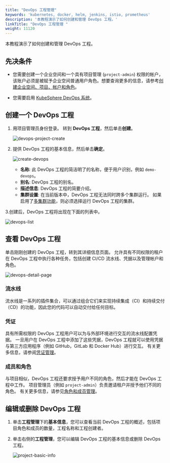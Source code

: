 ```yaml
---
title: "DevOps 工程管理"
keywords: 'kubernetes, docker, helm, jenkins, istio, prometheus'
description: '本教程演示了如何创建和管理 DevOps 工程。'
linkTitle: "DevOps 工程管理 "
weight: 11120
---
```


本教程演示了如何创建和管理 DevOps 工程。

## 先决条件

- 您需要创建一个企业空间和一个具有项目管理 (`project-admin`) 权限的帐户，该账户必须是被赋予企业空间普通用户角色。想要查询更多的信息，请参考[创建企业空间、项目、帐户和角色](../../../quick-start/create-workspace-and-project/)。

- 您需要启用 [KubeSphere DevOps 系统](../../../pluggable-components/devops/)。 

## 创建一个 DevOps 工程

1. 用项目管理员身份登录。 转到 **DevOps 工程**，然后单击**创建**。

   ![devops-project-create](/images/docs/devops-user-guide-zh/using-devops-zh/devops-project-management-zh/devops-project-create.png)

2. 提供 DevOps 工程的基本信息，然后单击**确定**。

   ![create-devops](/images/docs/devops-user-guide-zh/using-devops-zh/devops-project-management-zh/create-devops.png)

   - **名称**: 此 DevOps 工程的简洁明了的名称，便于用户识别，例如 `demo-devops`。
   - **别名**: DevOps 工程的别名。
   - **描述信息**: DevOps 工程的简要介绍。
   - **集群设置**: 在当前版本中，DevOps 工程无法同时跨多个集群运行。 如果启用了[多集群功能](../../../multicluster-management/)，则必须选择运行 DevOps 工程的集群。

3.创建后，DevOps 工程将出现在下面的列表中。

   ![devops-list](/images/docs/devops-user-guide-zh/using-devops-zh/devops-project-management-zh/devops-list.png)

## 查看 DevOps 工程

单击刚刚创建的 DevOps 工程，转到其详细信息页面。 允许具有不同权限的租户在 DevOps 工程中执行各种任务，包括创建 CI/CD 流水线、凭据以及管理帐户和角色。

![devops-detail-page](/images/docs/devops-user-guide-zh/using-devops-zh/devops-project-management-zh/devops-detail-page.png)

### 流水线

流水线是一系列的插件集合，可以通过组合它们来实现持续集成（CI）和持续交付（CD）的功能，因此您的代码可以自动交付给任何目标。

### 凭证

具有所需权限的 DevOps 工程用户可以为与外部环境进行交互的流水线配置凭据。 一旦用户在 DevOps 工程中添加了这些凭据，DevOps 工程就可以使用凭据与第三方应用程序（例如 GitHub，GitLab 和 Docker Hub）进行交互。 有关更多信息，请参阅[凭证管理](../../../devops-user-guide/how-to-use/credential-management/)。

### 成员和角色

与项目相似，DevOps 工程还要求授予用户不同的角色，然后才能在 DevOps 工程中工作。 项目管理员（例如 `project-admin`）负责邀请租户并授予他们不同的角色。 有关更多信息，请参见[角色和成员管理](../role-and-member-management/)。

## 编辑或删除 DevOps 工程

1. 单击**工程管理**下的**基本信息**，您可以查看当前 DevOps 工程的概述，包括项目角色和成员的数量，工程名称和工程创建者。

2. 单击右侧的**工程管理**，您可以编辑 DevOps 工程的基本信息或删除 DevOps 工程。

   ![project-basic-info](/images/docs/devops-user-guide-zh/using-devops-zh/devops-project-management-zh/project-basic-info.png)
